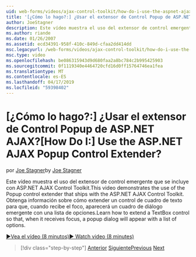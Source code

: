 ```yaml
---
uid: web-forms/videos/ajax-control-toolkit/how-do-i-use-the-aspnet-ajax-popup-control-extender
title: '[¿Cómo lo hago?:] ¿Usar el extensor de Control Popup de ASP.NET AJAX? | Microsoft Docs'
author: JoeStagner
description: Este vídeo muestra el uso del extensor de control emergente que se incluye con ASP.NET AJAX Control Toolkit. Obtenga información sobre cómo extender un control de cuadro de texto para que...
ms.author: riande
ms.date: 01/26/2007
ms.assetid: ecd34391-958f-410c-849d-cfaa2dd414dd
msc.legacyurl: /web-forms/videos/ajax-control-toolkit/how-do-i-use-the-aspnet-ajax-popup-control-extender
msc.type: video
ms.openlocfilehash: be086315943d9d680faa2a8bc784c2b995425903
ms.sourcegitcommit: 0f1119340e4464720cfd16d0ff15764746ea1fea
ms.translationtype: MT
ms.contentlocale: es-ES
ms.lasthandoff: 04/17/2019
ms.locfileid: "59398402"
---
```

# <a name="how-do-i-use-the-aspnet-ajax-popup-control-extender"></a><span data-ttu-id="d4075-105">[¿Cómo lo hago?:] ¿Usar el extensor de Control Popup de ASP.NET AJAX?</span><span class="sxs-lookup"><span data-stu-id="d4075-105">[How Do I:] Use the ASP.NET AJAX Popup Control Extender?</span></span>

<span data-ttu-id="d4075-106">por [Joe Stagner](https://github.com/JoeStagner)</span><span class="sxs-lookup"><span data-stu-id="d4075-106">by [Joe Stagner](https://github.com/JoeStagner)</span></span>

<span data-ttu-id="d4075-107">Este vídeo muestra el uso del extensor de control emergente que se incluye con ASP.NET AJAX Control Toolkit.</span><span class="sxs-lookup"><span data-stu-id="d4075-107">This video demonstrates the use of the Popup control extender that ships with the ASP.NET AJAX Control Toolkit.</span></span> <span data-ttu-id="d4075-108">Obtenga información sobre cómo extender un control de cuadro de texto para que, cuando recibe el foco, aparecerá un cuadro de diálogo emergente con una lista de opciones.</span><span class="sxs-lookup"><span data-stu-id="d4075-108">Learn how to extend a TextBox control so that, when it receives focus, a popup dialog will appear with a list of options.</span></span>

[<span data-ttu-id="d4075-109">&#9654;Vea el vídeo (8 minutos)</span><span class="sxs-lookup"><span data-stu-id="d4075-109">&#9654; Watch video (8 minutes)</span></span>](https://channel9.msdn.com/Blogs/ASP-NET-Site-Videos/how-do-i-use-the-aspnet-ajax-popup-control-extender)

> [!div class="step-by-step"]
> <span data-ttu-id="d4075-110">[Anterior](how-do-i-use-the-aspnet-ajax-textboxwatermark-control-extender.md)
> [Siguiente](how-do-i-use-the-aspnet-ajax-modalpopup-extender-control.md)</span><span class="sxs-lookup"><span data-stu-id="d4075-110">[Previous](how-do-i-use-the-aspnet-ajax-textboxwatermark-control-extender.md)
[Next](how-do-i-use-the-aspnet-ajax-modalpopup-extender-control.md)</span></span>
